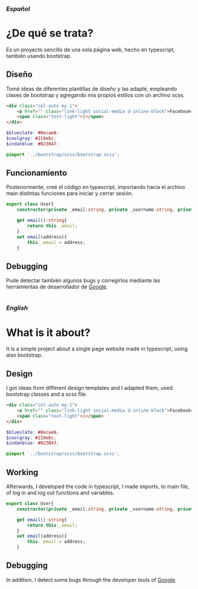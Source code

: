 ### *Español*

# ¿De qué se trata?

Es un proyecto sencillo de una sola página web, hecho en typescript, también usando bootstrap.

## Diseño

Tomé ideas de diferentes plantillas de diseño y las adapté, empleando clases de bootstrap y agregando mis propios estilos con un archivo scss.

```html
<div class="col-auto my-1">
    <a href="" class="link-light social-media d-inline-block">Facebook</a>
    <span class="text-light">|</span>                    
</div>
```

```scss
$blueslate: #8ecae6;
$coolgray: #219ebc;
$indanblue: #023047;

@import '../bootstrap/scss/bootstrap.scss';
```

## Funcionamiento

Posteriormente, creé el código en typescript, importando hacia el archivo main distintas funciones para iniciar y cerrar sesión.

```ts
export class User{
    constructor(private _email:string, private _username:string, private _password:string){}

    get email():string{
        return this._email;
    }
    set email(address){
        this._email = address;
    }
```

## Debugging

Pude detectar también algunos bugs y corregirlos mediante las herramientas de desarrollador de [Google](https://developers.google.com/search/docs/guides/debug).

#
### *English*

# What is it about?

It is a simple project about a single page website made in typescript, using also bootstrap.

## Design

I got ideas from different design templates and I adapted them, used bootstrap classes and a scss file.

```html
<div class="col-auto my-1">
    <a href="" class="link-light social-media d-inline-block">Facebook</a>
    <span class="text-light">|</span>                    
</div>
```

```scss
$blueslate: #8ecae6;
$coolgray: #219ebc;
$indanblue: #023047;

@import '../bootstrap/scss/bootstrap.scss';
```

## Working

Afterwards, I developed the code in typescript, I made imports, to main file, of log in and log out functions and variables.

```ts
export class User{
    constructor(private _email:string, private _username:string, private _password:string){}

    get email():string{
        return this._email;
    }
    set email(address){
        this._email = address;
    }
```

## Debugging

In addition, I detect some bugs through the developer tools of [Google](https://developers.google.com/search/docs/guides/debug).